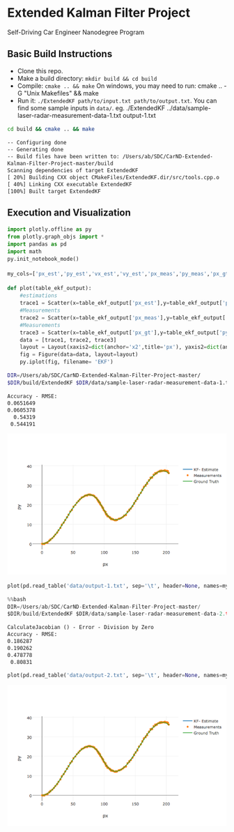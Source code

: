 
# Extended Kalman Filter Project

Self-Driving Car Engineer Nanodegree Program
## Basic Build Instructions

- Clone this repo.
- Make a build directory: `mkdir build && cd build`
- Compile: `cmake .. && make`
    On windows, you may need to run: cmake .. -G "Unix Makefiles" && make
 - Run it: `./ExtendedKF path/to/input.txt path/to/output.txt`. You can find some sample inputs in `data/`.
    eg. ./ExtendedKF ../data/sample-laser-radar-measurement-data-1.txt output-1.txt


```bash
cd build && cmake .. && make
```
    -- Configuring done
    -- Generating done
    -- Build files have been written to: /Users/ab/SDC/CarND-Extended-Kalman-Filter-Project-master/build
    Scanning dependencies of target ExtendedKF
    [ 20%] Building CXX object CMakeFiles/ExtendedKF.dir/src/tools.cpp.o
    [ 40%] Linking CXX executable ExtendedKF
    [100%] Built target ExtendedKF


## Execution and Visualization


```python
import plotly.offline as py
from plotly.graph_objs import *
import pandas as pd
import math
py.init_notebook_mode()

my_cols=['px_est','py_est','vx_est','vy_est','px_meas','py_meas','px_gt','py_gt','vx_gt','vy_gt']

def plot(table_ekf_output):
    #estimations
    trace1 = Scatter(x=table_ekf_output['px_est'],y=table_ekf_output['py_est'],xaxis='x2',yaxis='y2',name='KF- Estimate')
    #Measurements
    trace2 = Scatter(x=table_ekf_output['px_meas'],y=table_ekf_output['py_meas'],xaxis='x2',yaxis='y2',name = 'Measurements',mode = 'markers')
    #Measurements
    trace3 = Scatter(x=table_ekf_output['px_gt'],y=table_ekf_output['py_gt'],xaxis='x2',yaxis='y2',name = 'Ground Truth')
    data = [trace1, trace2, trace3]
    layout = Layout(xaxis2=dict(anchor='x2',title='px'), yaxis2=dict(anchor='y2',title='py'))
    fig = Figure(data=data, layout=layout)
    py.iplot(fig, filename= 'EKF')
```

```bash
DIR=/Users/ab/SDC/CarND-Extended-Kalman-Filter-Project-master/
$DIR/build/ExtendedKF $DIR/data/sample-laser-radar-measurement-data-1.txt $DIR/data/output-1.txt
```
    Accuracy - RMSE:
    0.0651649
    0.0605378
      0.54319
     0.544191

![Image](img2.png)
```python
plot(pd.read_table('data/output-1.txt', sep='\t', header=None, names=my_cols, lineterminator='\n'))
```

```python
%%bash
DIR=/Users/ab/SDC/CarND-Extended-Kalman-Filter-Project-master/
$DIR/build/ExtendedKF $DIR/data/sample-laser-radar-measurement-data-2.txt $DIR/data/output-2.txt
```
    CalculateJacobian () - Error - Division by Zero
    Accuracy - RMSE:
    0.186287
    0.190262
    0.478778
     0.80831
```python
plot(pd.read_table('data/output-2.txt', sep='\t', header=None, names=my_cols, lineterminator='\n'))
```
![Image](img1.png)
